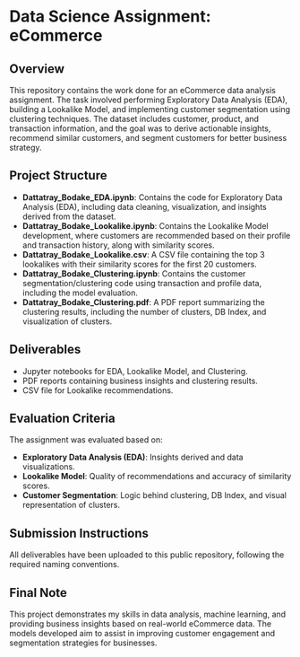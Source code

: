 # Data Science Assignment: eCommerce

## Overview
This repository contains the work done for an eCommerce data analysis assignment. The task involved performing Exploratory Data Analysis (EDA), building a Lookalike Model, and implementing customer segmentation using clustering techniques. The dataset includes customer, product, and transaction information, and the goal was to derive actionable insights, recommend similar customers, and segment customers for better business strategy.

## Project Structure

- **Dattatray_Bodake_EDA.ipynb**: Contains the code for Exploratory Data Analysis (EDA), including data cleaning, visualization, and insights derived from the dataset.
- **Dattatray_Bodake_Lookalike.ipynb**: Contains the Lookalike Model development, where customers are recommended based on their profile and transaction history, along with similarity scores.
- **Dattatray_Bodake_Lookalike.csv**: A CSV file containing the top 3 lookalikes with their similarity scores for the first 20 customers.
- **Dattatray_Bodake_Clustering.ipynb**: Contains the customer segmentation/clustering code using transaction and profile data, including the model evaluation.
- **Dattatray_Bodake_Clustering.pdf**: A PDF report summarizing the clustering results, including the number of clusters, DB Index, and visualization of clusters.

## Deliverables

- Jupyter notebooks for EDA, Lookalike Model, and Clustering.
- PDF reports containing business insights and clustering results.
- CSV file for Lookalike recommendations.

## Evaluation Criteria

The assignment was evaluated based on:
- **Exploratory Data Analysis (EDA)**: Insights derived and data visualizations.
- **Lookalike Model**: Quality of recommendations and accuracy of similarity scores.
- **Customer Segmentation**: Logic behind clustering, DB Index, and visual representation of clusters.

## Submission Instructions

All deliverables have been uploaded to this public repository, following the required naming conventions.

## Final Note

This project demonstrates my skills in data analysis, machine learning, and providing business insights based on real-world eCommerce data. The models developed aim to assist in improving customer engagement and segmentation strategies for businesses.

